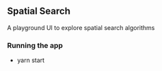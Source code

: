 ## Spatial Search
A playground UI to explore spatial search algorithms

### Running the app
- yarn start
